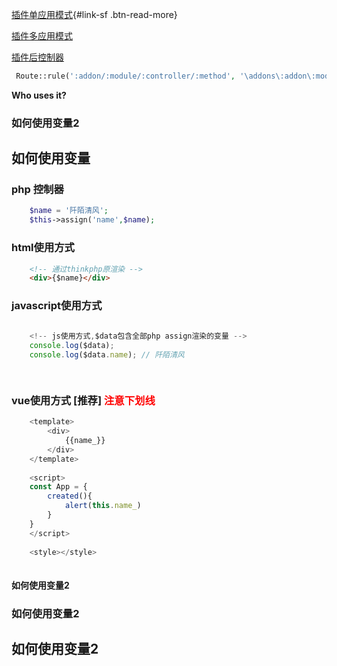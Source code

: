 [插件单应用模式](http://0.0.0.0:8000/addons/one_module/index/test){#link-sf .btn-read-more}


[插件多应用模式](http://0.0.0.0:8000/addons/more_module@admin/test/link)

[插件后控制器](http://0.0.0.0:8000/admin.php/more_module/test/link)

```php
 Route::rule(':addon/:module/:controller/:method', '\addons\:addon\:module\controller\:controller@:method');
```
**Who uses it?**
### 如何使用变量2
## 如何使用变量
### php 控制器
```php
	$name = '阡陌清风';
	$this->assign('name',$name);
```
### html使用方式
```html
	<!-- 通过thinkphp原渲染 -->
	<div>{$name}</div>
```
### javascript使用方式
```javascript
	
	<!-- js使用方式,$data包含全部php assign渲染的变量 -->
	console.log($data);
	console.log($data.name); // 阡陌清风

	
```
### vue使用方式 [推荐] <font color="red">注意下划线</font>
```javascript
	<template>
	    <div>
			{{name_}}
	    </div> 
	</template>
	
	<script>
	const App = {
		created(){
			alert(this.name_)
		}
	}
	</script>
	
	<style></style>
	
```
#### 如何使用变量2
### 如何使用变量2
## 如何使用变量2
